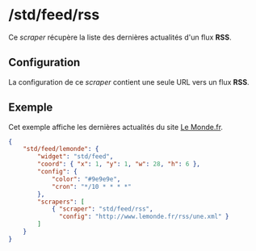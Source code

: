 # /std/feed/rss

Ce *scraper* récupère la liste des dernières actualités d'un flux **RSS**.

## Configuration

La configuration de ce *scraper* contient une seule URL vers un flux **RSS**.

## Exemple

Cet exemple affiche les dernières actualités du site
[Le Monde.fr](http://www.lemonde.fr/).

```JSON
{
    "std/feed/lemonde": {
        "widget": "std/feed",
        "coord": { "x": 1, "y": 1, "w": 28, "h": 6 },
        "config": {
            "color": "#9e9e9e",
            "cron": "*/10 * * * *"
        },
        "scrapers": [
            { "scraper": "std/feed/rss",
              "config": "http://www.lemonde.fr/rss/une.xml" }
        ]
    }
}
```
